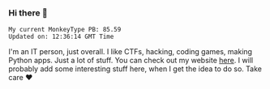 ### Hi there 👋
<!-- PB START -->
```
My current MonkeyType PB: 85.59
Updated on: 12:36:14 GMT Time
```
<!-- PB END -->
I'm an IT person, just overall. I like CTFs, hacking, coding games, making Python apps. Just a lot of stuff.
You can check out my website [here](https://skill3472.github.io/).
I will probably add some interesting stuff here, when I get the idea to do so. Take care ❤️
